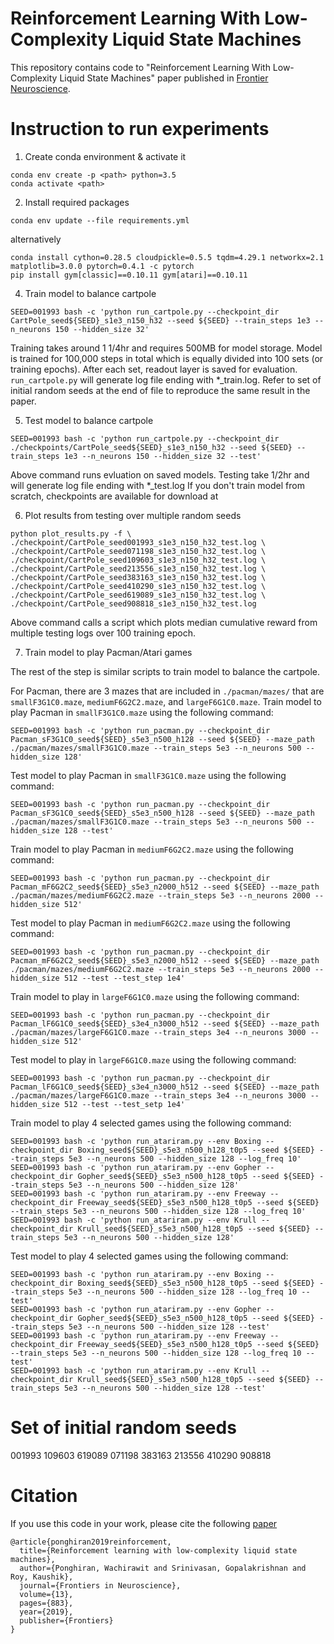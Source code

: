

# Reinforcement Learning With Low-Complexity Liquid State Machines

This repository contains code to "Reinforcement Learning With Low-Complexity Liquid State Machines" paper published in [Frontier Neuroscience](https://www.frontiersin.org/articles/10.3389/fnins.2019.00883/full).


# Instruction to run experiments


1. Create conda environment & activate it
```
conda env create -p <path> python=3.5
conda activate <path>
```

2. Install required packages
```
conda env update --file requirements.yml
```
alternatively
```
conda install cython=0.28.5 cloudpickle=0.5.5 tqdm=4.29.1 networkx=2.1 matplotlib=3.0.0 pytorch=0.4.1 -c pytorch
pip install gym[classic]==0.10.11 gym[atari]==0.10.11
```

4. Train model to balance cartpole
```
SEED=001993 bash -c 'python run_cartpole.py --checkpoint_dir CartPole_seed${SEED}_s1e3_n150_h32 --seed ${SEED} --train_steps 1e3 --n_neurons 150 --hidden_size 32'
```
Training takes around 1 1/4hr and requires 500MB for model storage. 
Model is trained for 100,000 steps in total which is equally divided into 100 sets (or training epochs). After each set, readout layer is saved for evaluation.
`run_cartpole.py` will generate log file ending with \*\_train.log. Refer to set of initial random seeds at the end of file to reproduce the same result in the paper.

5. Test model to balance cartpole
```
SEED=001993 bash -c 'python run_cartpole.py --checkpoint_dir ./checkpoints/CartPole_seed${SEED}_s1e3_n150_h32 --seed ${SEED} --train_steps 1e3 --n_neurons 150 --hidden_size 32 --test'
```
Above command runs evluation on saved models. Testing take 1/2hr and will generate log file ending with \*\_test.log
If you don't train model from scratch, checkpoints are available for download at 

6. Plot results from testing over multiple random seeds 
```
python plot_results.py -f \
./checkpoint/CartPole_seed001993_s1e3_n150_h32_test.log \
./checkpoint/CartPole_seed071198_s1e3_n150_h32_test.log \
./checkpoint/CartPole_seed109603_s1e3_n150_h32_test.log \
./checkpoint/CartPole_seed213556_s1e3_n150_h32_test.log \
./checkpoint/CartPole_seed383163_s1e3_n150_h32_test.log \
./checkpoint/CartPole_seed410290_s1e3_n150_h32_test.log \
./checkpoint/CartPole_seed619089_s1e3_n150_h32_test.log \
./checkpoint/CartPole_seed908818_s1e3_n150_h32_test.log
```
Above command calls a script which plots median cumulative reward from multiple testing logs over 100 training epoch.

7. Train model to play Pacman/Atari games 

The rest of the step is similar scripts to train model to balance the cartpole.

For Pacman, there are 3 mazes that are included in `./pacman/mazes/` that are `smallF3G1C0.maze`, `mediumF6G2C2.maze`, and `largeF6G1C0.maze`.
Train model to play Pacman in `smallF3G1C0.maze` using the following command:
```
SEED=001993 bash -c 'python run_pacman.py --checkpoint_dir Pacman_sF3G1C0_seed${SEED}_s5e3_n500_h128 --seed ${SEED} --maze_path ./pacman/mazes/smallF3G1C0.maze --train_steps 5e3 --n_neurons 500 --hidden_size 128'
```
Test model to play Pacman in `smallF3G1C0.maze` using the following command:
```
SEED=001993 bash -c 'python run_pacman.py --checkpoint_dir Pacman_sF3G1C0_seed${SEED}_s5e3_n500_h128 --seed ${SEED} --maze_path ./pacman/mazes/smallF3G1C0.maze --train_steps 5e3 --n_neurons 500 --hidden_size 128 --test'
```

Train model to play Pacman in `mediumF6G2C2.maze` using the following command:
```
SEED=001993 bash -c 'python run_pacman.py --checkpoint_dir Pacman_mF6G2C2_seed${SEED}_s5e3_n2000_h512 --seed ${SEED} --maze_path ./pacman/mazes/mediumF6G2C2.maze --train_steps 5e3 --n_neurons 2000 --hidden_size 512'
```
Test model to play Pacman in `mediumF6G2C2.maze` using the following command:
```
SEED=001993 bash -c 'python run_pacman.py --checkpoint_dir Pacman_mF6G2C2_seed${SEED}_s5e3_n2000_h512 --seed ${SEED} --maze_path ./pacman/mazes/mediumF6G2C2.maze --train_steps 5e3 --n_neurons 2000 --hidden_size 512 --test --test_step 1e4'
```

Train model to play in `largeF6G1C0.maze` using the following command:
```
SEED=001993 bash -c 'python run_pacman.py --checkpoint_dir Pacman_lF6G1C0_seed${SEED}_s3e4_n3000_h512 --seed ${SEED} --maze_path ./pacman/mazes/largeF6G1C0.maze --train_steps 3e4 --n_neurons 3000 --hidden_size 512'
```
Test model to play in `largeF6G1C0.maze` using the following command:
```
SEED=001993 bash -c 'python run_pacman.py --checkpoint_dir Pacman_lF6G1C0_seed${SEED}_s3e4_n3000_h512 --seed ${SEED} --maze_path ./pacman/mazes/largeF6G1C0.maze --train_steps 3e4 --n_neurons 3000 --hidden_size 512 --test --test_setp 1e4'
```

Train model to play 4 selected games using the following command:
```
SEED=001993 bash -c 'python run_atariram.py --env Boxing --checkpoint_dir Boxing_seed${SEED}_s5e3_n500_h128_t0p5 --seed ${SEED} --train_steps 5e3 --n_neurons 500 --hidden_size 128 --log_freq 10'
SEED=001993 bash -c 'python run_atariram.py --env Gopher --checkpoint_dir Gopher_seed${SEED}_s5e3_n500_h128_t0p5 --seed ${SEED} --train_steps 5e3 --n_neurons 500 --hidden_size 128'
SEED=001993 bash -c 'python run_atariram.py --env Freeway --checkpoint_dir Freeway_seed${SEED}_s5e3_n500_h128_t0p5 --seed ${SEED} --train_steps 5e3 --n_neurons 500 --hidden_size 128 --log_freq 10'
SEED=001993 bash -c 'python run_atariram.py --env Krull --checkpoint_dir Krull_seed${SEED}_s5e3_n500_h128_t0p5 --seed ${SEED} --train_steps 5e3 --n_neurons 500 --hidden_size 128'
```
Test model to play 4 selected games using the following command:
```
SEED=001993 bash -c 'python run_atariram.py --env Boxing --checkpoint_dir Boxing_seed${SEED}_s5e3_n500_h128_t0p5 --seed ${SEED} --train_steps 5e3 --n_neurons 500 --hidden_size 128 --log_freq 10 --test'
SEED=001993 bash -c 'python run_atariram.py --env Gopher --checkpoint_dir Gopher_seed${SEED}_s5e3_n500_h128_t0p5 --seed ${SEED} --train_steps 5e3 --n_neurons 500 --hidden_size 128 --test'
SEED=001993 bash -c 'python run_atariram.py --env Freeway --checkpoint_dir Freeway_seed${SEED}_s5e3_n500_h128_t0p5 --seed ${SEED} --train_steps 5e3 --n_neurons 500 --hidden_size 128 --log_freq 10 --test'
SEED=001993 bash -c 'python run_atariram.py --env Krull --checkpoint_dir Krull_seed${SEED}_s5e3_n500_h128_t0p5 --seed ${SEED} --train_steps 5e3 --n_neurons 500 --hidden_size 128 --test'
```

# Set of initial random seeds
001993
109603
619089
071198
383163
213556
410290
908818

# Citation
If you use this code in your work, please cite the following [paper](https://www.frontiersin.org/articles/10.3389/fnins.2019.00883/full)
```
@article{ponghiran2019reinforcement,
  title={Reinforcement learning with low-complexity liquid state machines},
  author={Ponghiran, Wachirawit and Srinivasan, Gopalakrishnan and Roy, Kaushik},
  journal={Frontiers in Neuroscience},
  volume={13},
  pages={883},
  year={2019},
  publisher={Frontiers}
}
```

